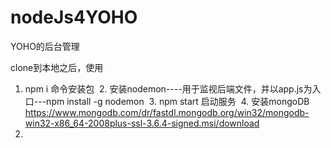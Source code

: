 # nodeJs4YOHO
YOHO的后台管理

clone到本地之后，使用  
  1. npm i 命令安装包
  2. 安装nodemon----用于监视后端文件，并以app.js为入口---npm install -g nodemon
  3. npm start 启动服务
  4. 安装mongoDB   https://www.mongodb.com/dr/fastdl.mongodb.org/win32/mongodb-win32-x86_64-2008plus-ssl-3.6.4-signed.msi/download
  5. 
